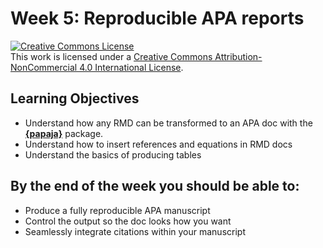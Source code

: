 # Week 5: Reproducible APA reports

<a rel="license" href="http://creativecommons.org/licenses/by-nc/4.0/"><img alt="Creative Commons License" style="border-width:0" src="https://i.creativecommons.org/l/by-nc/4.0/88x31.png" /></a><br />This work is licensed under a <a rel="license" href="http://creativecommons.org/licenses/by-nc/4.0/">Creative Commons Attribution-NonCommercial 4.0 International License</a>.

## Learning Objectives
* Understand how any RMD can be transformed to an APA doc with the [**{papaja}**](https://github.com/crsh/papaja) package.
* Understand how to insert references and equations in RMD docs
* Understand the basics of producing tables

## By the end of the week you should be able to:
* Produce a fully reproducible APA manuscript
* Control the output so the doc looks how you want
* Seamlessly integrate citations within your manuscript